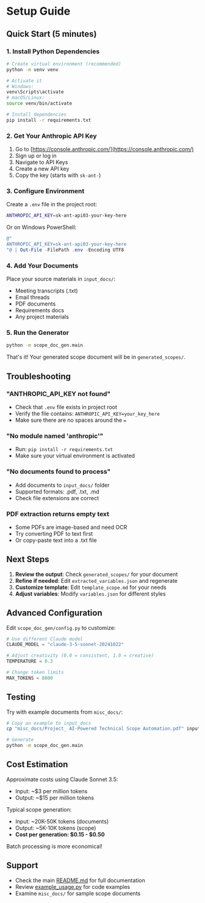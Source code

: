 # Setup Guide

## Quick Start (5 minutes)

### 1. Install Python Dependencies

```bash
# Create virtual environment (recommended)
python -m venv venv

# Activate it
# Windows:
venv\Scripts\activate
# macOS/Linux:
source venv/bin/activate

# Install dependencies
pip install -r requirements.txt
```

### 2. Get Your Anthropic API Key

1. Go to [https://console.anthropic.com/](https://console.anthropic.com/)
2. Sign up or log in
3. Navigate to API Keys
4. Create a new API key
5. Copy the key (starts with `sk-ant-`)

### 3. Configure Environment

Create a `.env` file in the project root:

```bash
ANTHROPIC_API_KEY=sk-ant-api03-your-key-here
```

Or on Windows PowerShell:
```powershell
@"
ANTHROPIC_API_KEY=sk-ant-api03-your-key-here
"@ | Out-File -FilePath .env -Encoding UTF8
```

### 4. Add Your Documents

Place your source materials in `input_docs/`:
- Meeting transcripts (.txt)
- Email threads
- PDF documents
- Requirements docs
- Any project materials

### 5. Run the Generator

```bash
python -m scope_doc_gen.main
```

That's it! Your generated scope document will be in `generated_scopes/`.

## Troubleshooting

### "ANTHROPIC_API_KEY not found"
- Check that `.env` file exists in project root
- Verify the file contains: `ANTHROPIC_API_KEY=your_key_here`
- Make sure there are no spaces around the `=`

### "No module named 'anthropic'"
- Run: `pip install -r requirements.txt`
- Make sure your virtual environment is activated

### "No documents found to process"
- Add documents to `input_docs/` folder
- Supported formats: .pdf, .txt, .md
- Check file extensions are correct

### PDF extraction returns empty text
- Some PDFs are image-based and need OCR
- Try converting PDF to text first
- Or copy-paste text into a .txt file

## Next Steps

1. **Review the output**: Check `generated_scopes/` for your document
2. **Refine if needed**: Edit `extracted_variables.json` and regenerate
3. **Customize template**: Edit `template_scope.md` for your needs
4. **Adjust variables**: Modify `variables.json` for different styles

## Advanced Configuration

Edit `scope_doc_gen/config.py` to customize:

```python
# Use different Claude model
CLAUDE_MODEL = "claude-3-5-sonnet-20241022"

# Adjust creativity (0.0 = consistent, 1.0 = creative)
TEMPERATURE = 0.3

# Change token limits
MAX_TOKENS = 8000
```

## Testing

Try with example documents from `misc_docs/`:

```bash
# Copy an example to input_docs
cp "misc_docs/Project_ AI-Powered Technical Scope Automation.pdf" input_docs/

# Generate
python -m scope_doc_gen.main
```

## Cost Estimation

Approximate costs using Claude Sonnet 3.5:
- Input: ~$3 per million tokens
- Output: ~$15 per million tokens

Typical scope generation:
- Input: ~20K-50K tokens (documents)
- Output: ~5K-10K tokens (scope)
- **Cost per generation: $0.15 - $0.50**

Batch processing is more economical!

## Support

- Check the main [README.md](README.md) for full documentation
- Review [example_usage.py](example_usage.py) for code examples
- Examine `misc_docs/` for sample scope documents

